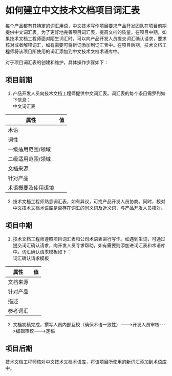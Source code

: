 # 如何建立中文技术文档项目词汇表
每个产品都有其特定的词汇用语，中文技术写作项目要求产品开发团队在项目前期提供中文词汇表。为了更好地完善项目词汇表，提高文档的质量，在项目中期，如果技术文档工程师面对陌生词汇时，可以向产品开发人员提交词汇确认请求，要求核对或者解释词汇，如有需要可将新词添加到词汇表中。在项目后期，技术文档工程师将该项目所使用的词汇添加到中文技术文档术语库中。

对于项目词汇表的创建和维护，具体操作步骤如下：

## 项目前期
1.	产品开发人员向技术文档工程师提供中文词汇表。词汇表的每个条目需罗列如下信息：  
中文词汇表

| 属性              |                       值                              |
| ----------------- | ----------------------------------------------------- |
| 术语              |                                                       |
| 词性              |                                                       |
| 一级适用范围/领域  |                                                       |
| 二级适用范围/领域  |                                                       |
| 文档来源          |                                                       |
| 针对产品          |                                                       |
| 术语概要及使用语境 |                                                       |

2.	技术文档工程师熟悉词汇表，如有异议，可找产品开发人员协商。同时，校对中文技术文档术语库是否存在词汇的同义词及近义词，与产品开发人员核对。

## 项目中期
1.	技术文档工程师遵照项目词汇表和公司术语表进行写作。如遇到生词，可通过提交词汇确认请求，向开发人员寻求帮助。如有需要则添加进词汇表和术语库中。词汇确认请求模板如下：  
词汇确认请求模板

| 属性              |                       值                              |
| ----------------- | ----------------------------------------------------- |
| 文档来源           |                                                       |
| 针对产品           |                                                       |
| 描述               |                                                       |
| 参考词汇           |                                                       |


2.	文档初稿完成，撰写人员内部互校（确保术语一致性）--->开发人员审核--->编辑审校--->定稿

## 项目后期
技术文档工程师核对中文技术文档术语库，将该项目所使用的新词汇添加到术语库中。
